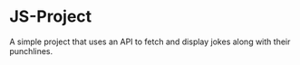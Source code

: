 # JS-Project

A simple project that uses an API to fetch and display jokes along with their punchlines.